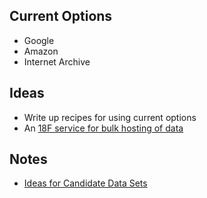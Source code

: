 
## Current Options 
* Google 
* Amazon
* Internet Archive 

## Ideas 
* Write up recipes for using current options 
* An [18F service for bulk hosting of data](https://github.com/18F/bulk-storage/blob/master/18F_program.md) 

## Notes 
* [Ideas for Candidate Data Sets](https://github.com/18F/bulk-storage/issues/1)




